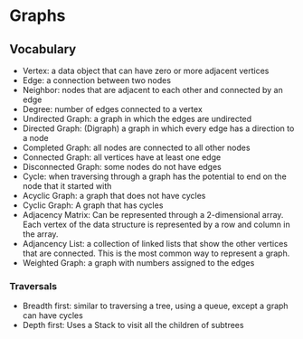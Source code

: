 # Graphs

## Vocabulary

- Vertex: a data object that can have zero or more adjacent vertices
- Edge: a connection between two nodes
- Neighbor: nodes that are adjacent to each other and connected by an edge
- Degree: number of edges connected to a vertex
- Undirected Graph: a graph in which the edges are undirected
- Directed Graph: (Digraph) a graph in which every edge has a direction to a node
- Completed Graph: all nodes are connected to all other nodes
- Connected Graph: all vertices have at least one edge
- Disconnected Graph: some nodes do not have edges
- Cycle: when traversing through a graph has the potential to end on the node that it started with
- Acyclic Graph: a graph that does not have cycles
- Cyclic Graph: A graph that has cycles
- Adjacency Matrix: Can be represented through a 2-dimensional array. Each vertex of the data structure is represented by a row and column in the array.
- Adjancency List: a collection of linked lists that show the other vertices that are connected. This is the most common way to represent a graph.
- Weighted Graph: a graph with numbers assigned to the edges

### Traversals

- Breadth first: similar to traversing a tree, using a queue, except a graph can have cycles
- Depth first: Uses a Stack to visit all the children of subtrees